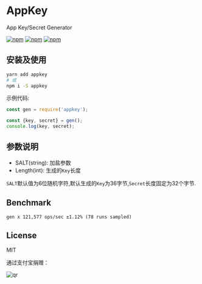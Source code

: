 # AppKey

App Key/Secret Generator

[![npm](https://img.shields.io/npm/v/appkey.svg?style=plastic)](https://npmjs.org/package/appkey) [![npm](https://img.shields.io/npm/dm/appkey.svg?style=plastic)](https://npmjs.org/package/appkey)
[![npm](https://img.shields.io/npm/dt/appkey.svg?style=plastic)](https://npmjs.org/package/appkey)

## 安装及使用

```bash
yarn add appkey
# 或
npm i -S appkey
```

示例代码:

```js
const gen = require('appkey');

const {key, secret} = gen();
console.log(key, secret);
```

## 参数说明

- SALT(string): 加盐参数
- Length(int): 生成的`Key`长度

`SALT`默认值为6位随机字符,默认生成的`Key`为36字节,`Secret`长度固定为32个字节.

## Benchmark

```
gen x 121,577 ops/sec ±1.12% (78 runs sampled)
```

## License

MIT

通过支付宝捐赠：

![qr](https://cloud.githubusercontent.com/assets/1890238/15489630/fccbb9cc-2193-11e6-9fed-b93c59d6ef37.png)
